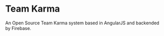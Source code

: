 Team Karma
===========

An Open Source Team Karma system based in AngularJS and backended by Firebase.
